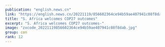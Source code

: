 ```yaml
---
publication: "english.news.cn"
link: "https://english.news.cn/20221119/856602364ce94b59ae407941c08f8dab/c.html"
title: "S. Africa welcomes COP27 outcomes"
excerpt: "S. Africa welcomes COP27 outcomes-"
image: "zxcode_20221119856602364ce94b59ae407941c08f8dab.jpg"
group: con
rank: 12
---
```

